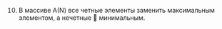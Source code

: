 10. В  массиве  А(N)  все  четные  элементы  заменить  максимальным  элементом,  а нечетные  минимальным.